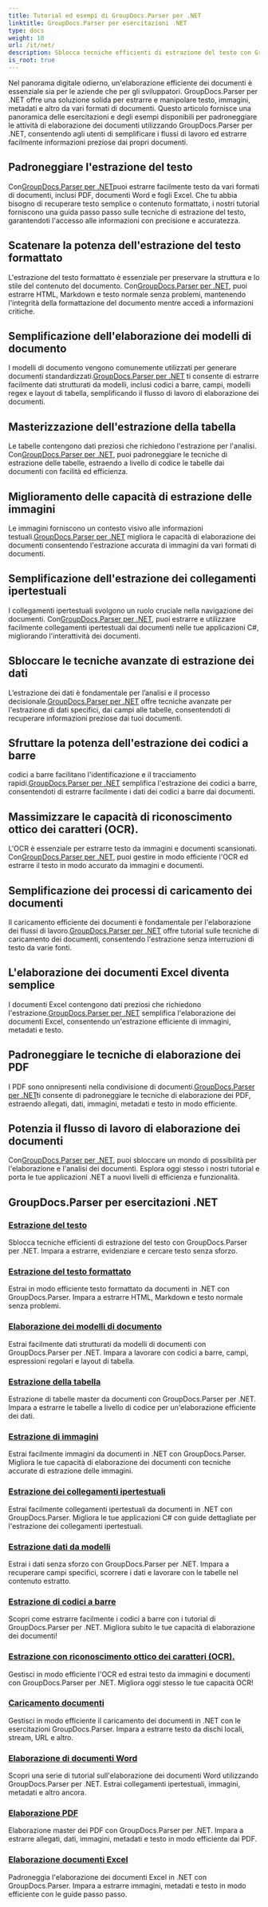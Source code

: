 ```yaml
---
title: Tutorial ed esempi di GroupDocs.Parser per .NET
linktitle: GroupDocs.Parser per esercitazioni .NET
type: docs
weight: 10
url: /it/net/
description: Sblocca tecniche efficienti di estrazione del testo con GroupDocs.Parser per .NET. Estrai, evidenzia e cerca il testo senza problemi per una migliore elaborazione dei documenti.
is_root: true
---
```

Nel panorama digitale odierno, un'elaborazione efficiente dei documenti è essenziale sia per le aziende che per gli sviluppatori. GroupDocs.Parser per .NET offre una soluzione solida per estrarre e manipolare testo, immagini, metadati e altro da vari formati di documenti. Questo articolo fornisce una panoramica delle esercitazioni e degli esempi disponibili per padroneggiare le attività di elaborazione dei documenti utilizzando GroupDocs.Parser per .NET, consentendo agli utenti di semplificare i flussi di lavoro ed estrarre facilmente informazioni preziose dai propri documenti.

## Padroneggiare l'estrazione del testo
 Con[GroupDocs.Parser per .NET](./text-extraction/)puoi estrarre facilmente testo da vari formati di documenti, inclusi PDF, documenti Word e fogli Excel. Che tu abbia bisogno di recuperare testo semplice o contenuto formattato, i nostri tutorial forniscono una guida passo passo sulle tecniche di estrazione del testo, garantendoti l'accesso alle informazioni con precisione e accuratezza.

## Scatenare la potenza dell'estrazione del testo formattato
 L'estrazione del testo formattato è essenziale per preservare la struttura e lo stile del contenuto del documento. Con[GroupDocs.Parser per .NET](./formatted-text-extraction/), puoi estrarre HTML, Markdown e testo normale senza problemi, mantenendo l'integrità della formattazione del documento mentre accedi a informazioni critiche.

## Semplificazione dell'elaborazione dei modelli di documento
 I modelli di documento vengono comunemente utilizzati per generare documenti standardizzati.[GroupDocs.Parser per .NET](./document-template-processing/) ti consente di estrarre facilmente dati strutturati da modelli, inclusi codici a barre, campi, modelli regex e layout di tabella, semplificando il flusso di lavoro di elaborazione dei documenti.

## Masterizzazione dell'estrazione della tabella
Le tabelle contengono dati preziosi che richiedono l'estrazione per l'analisi. Con[GroupDocs.Parser per .NET](./table-extraction/), puoi padroneggiare le tecniche di estrazione delle tabelle, estraendo a livello di codice le tabelle dai documenti con facilità ed efficienza.

## Miglioramento delle capacità di estrazione delle immagini
 Le immagini forniscono un contesto visivo alle informazioni testuali.[GroupDocs.Parser per .NET](./image-extraction/) migliora le capacità di elaborazione dei documenti consentendo l'estrazione accurata di immagini da vari formati di documenti.

## Semplificazione dell'estrazione dei collegamenti ipertestuali
 I collegamenti ipertestuali svolgono un ruolo cruciale nella navigazione dei documenti. Con[GroupDocs.Parser per .NET](./hyperlink-extraction/), puoi estrarre e utilizzare facilmente collegamenti ipertestuali dai documenti nelle tue applicazioni C#, migliorando l'interattività dei documenti.

## Sbloccare le tecniche avanzate di estrazione dei dati
 L’estrazione dei dati è fondamentale per l’analisi e il processo decisionale.[GroupDocs.Parser per .NET](./data-extraction-from-templates/) offre tecniche avanzate per l'estrazione di dati specifici, dai campi alle tabelle, consentendoti di recuperare informazioni preziose dai tuoi documenti.

## Sfruttare la potenza dell'estrazione dei codici a barre
 codici a barre facilitano l'identificazione e il tracciamento rapidi.[GroupDocs.Parser per .NET](./barcode-extraction/) semplifica l'estrazione dei codici a barre, consentendoti di estrarre facilmente i dati dei codici a barre dai documenti.

## Massimizzare le capacità di riconoscimento ottico dei caratteri (OCR).
 L'OCR è essenziale per estrarre testo da immagini e documenti scansionati. Con[GroupDocs.Parser per .NET](./ocr-extraction/), puoi gestire in modo efficiente l'OCR ed estrarre il testo in modo accurato da immagini e documenti.

## Semplificazione dei processi di caricamento dei documenti
 Il caricamento efficiente dei documenti è fondamentale per l'elaborazione dei flussi di lavoro.[GroupDocs.Parser per .NET](./document-loading/) offre tutorial sulle tecniche di caricamento dei documenti, consentendo l'estrazione senza interruzioni di testo da varie fonti.

## L'elaborazione dei documenti Excel diventa semplice
 I documenti Excel contengono dati preziosi che richiedono l'estrazione.[GroupDocs.Parser per .NET](./excel-document-processing/) semplifica l'elaborazione dei documenti Excel, consentendo un'estrazione efficiente di immagini, metadati e testo.

## Padroneggiare le tecniche di elaborazione dei PDF
 I PDF sono onnipresenti nella condivisione di documenti.[GroupDocs.Parser per .NET](./pdf-processing/)ti consente di padroneggiare le tecniche di elaborazione dei PDF, estraendo allegati, dati, immagini, metadati e testo in modo efficiente.

## Potenzia il flusso di lavoro di elaborazione dei documenti
 Con[GroupDocs.Parser per .NET](./word-document-processing/), puoi sbloccare un mondo di possibilità per l'elaborazione e l'analisi dei documenti. Esplora oggi stesso i nostri tutorial e porta le tue applicazioni .NET a nuovi livelli di efficienza e funzionalità.

## GroupDocs.Parser per esercitazioni .NET
### [Estrazione del testo](./text-extraction/)
Sblocca tecniche efficienti di estrazione del testo con GroupDocs.Parser per .NET. Impara a estrarre, evidenziare e cercare testo senza sforzo.
### [Estrazione del testo formattato](./formatted-text-extraction/)
Estrai in modo efficiente testo formattato da documenti in .NET con GroupDocs.Parser. Impara a estrarre HTML, Markdown e testo normale senza problemi.
### [Elaborazione dei modelli di documento](./document-template-processing/)
Estrai facilmente dati strutturati da modelli di documenti con GroupDocs.Parser per .NET. Impara a lavorare con codici a barre, campi, espressioni regolari e layout di tabella.
### [Estrazione della tabella](./table-extraction/)
Estrazione di tabelle master da documenti con GroupDocs.Parser per .NET. Impara a estrarre le tabelle a livello di codice per un'elaborazione efficiente dei dati.
### [Estrazione di immagini](./image-extraction/)
Estrai facilmente immagini da documenti in .NET con GroupDocs.Parser. Migliora le tue capacità di elaborazione dei documenti con tecniche accurate di estrazione delle immagini.
### [Estrazione dei collegamenti ipertestuali](./hyperlink-extraction/)
Estrai facilmente collegamenti ipertestuali da documenti in .NET con GroupDocs.Parser. Migliora le tue applicazioni C# con guide dettagliate per l'estrazione dei collegamenti ipertestuali.
### [Estrazione dati da modelli](./data-extraction-from-templates/)
Estrai i dati senza sforzo con GroupDocs.Parser per .NET. Impara a recuperare campi specifici, scorrere i dati e lavorare con le tabelle nel contenuto estratto.
### [Estrazione di codici a barre](./barcode-extraction/)
Scopri come estrarre facilmente i codici a barre con i tutorial di GroupDocs.Parser per .NET. Migliora subito le tue capacità di elaborazione dei documenti!
### [Estrazione con riconoscimento ottico dei caratteri (OCR).](./ocr-extraction/)
Gestisci in modo efficiente l'OCR ed estrai testo da immagini e documenti con GroupDocs.Parser per .NET. Migliora oggi stesso le tue capacità OCR!
### [Caricamento documenti](./document-loading/)
Gestisci in modo efficiente il caricamento dei documenti in .NET con le esercitazioni GroupDocs.Parser. Impara a estrarre testo da dischi locali, stream, URL e altro.
### [Elaborazione di documenti Word](./word-document-processing/)
Scopri una serie di tutorial sull'elaborazione dei documenti Word utilizzando GroupDocs.Parser per .NET. Estrai collegamenti ipertestuali, immagini, metadati e altro ancora.
### [Elaborazione PDF](./pdf-processing/)
Elaborazione master dei PDF con GroupDocs.Parser per .NET. Impara a estrarre allegati, dati, immagini, metadati e testo in modo efficiente dai PDF.
### [Elaborazione documenti Excel](./excel-document-processing/)
Padroneggia l'elaborazione dei documenti Excel in .NET con GroupDocs.Parser. Impara a estrarre immagini, metadati e testo in modo efficiente con le guide passo passo.